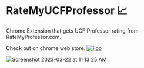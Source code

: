 # RateMyUCFProfessor 📈
Chrome Extension that gets UCF Professor rating from RateMyProfessor.com.

Check out on chrome web store.
[![Foo](https://upload.wikimedia.org/wikipedia/commons/thumb/e/e1/Google_Chrome_icon_%28February_2022%29.svg/720px-Google_Chrome_icon_%28February_2022%29.svg.png)](https://chrome.google.com/webstore/detail/ratemyucfprofessor/imlmfakdnakcelcmhkdmehdeljilhnok?utm_source=chrome-ntp-icon)


![Screenshot 2023-03-22 at 11 13 25 AM](https://user-images.githubusercontent.com/55728123/227055171-5db77241-2396-432e-b9d4-b07efc8c21d9.png)
